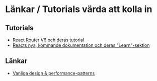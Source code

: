 # Länkar / Tutorials värda att kolla in

## Tutorials 
- [React Router V6 och deras tutorial](https://reactrouter.com/en/main/start/tutorial)
- [Reacts nya, kommande dokumentation och deras "Learn"-sektion](https://beta.reactjs.org/learn)

## Länkar
- [Vanliga design & performance-patterns](https://www.patterns.dev/posts/)